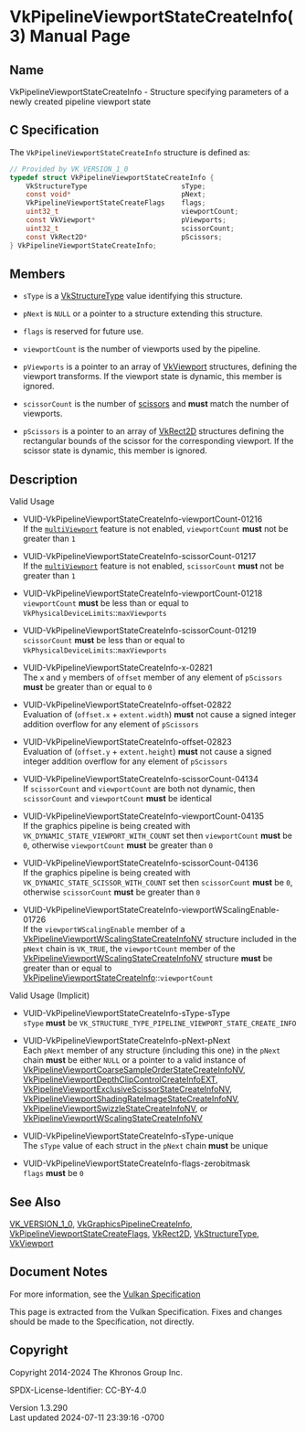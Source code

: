 # VkPipelineViewportStateCreateInfo(3) Manual Page

## Name

VkPipelineViewportStateCreateInfo - Structure specifying parameters of a
newly created pipeline viewport state



## <a href="#_c_specification" class="anchor"></a>C Specification

The `VkPipelineViewportStateCreateInfo` structure is defined as:

``` c
// Provided by VK_VERSION_1_0
typedef struct VkPipelineViewportStateCreateInfo {
    VkStructureType                       sType;
    const void*                           pNext;
    VkPipelineViewportStateCreateFlags    flags;
    uint32_t                              viewportCount;
    const VkViewport*                     pViewports;
    uint32_t                              scissorCount;
    const VkRect2D*                       pScissors;
} VkPipelineViewportStateCreateInfo;
```

## <a href="#_members" class="anchor"></a>Members

- `sType` is a [VkStructureType](https://registry.khronos.org/vulkan/specs/1.3-extensions/man/html/VkStructureType.html) value identifying
  this structure.

- `pNext` is `NULL` or a pointer to a structure extending this
  structure.

- `flags` is reserved for future use.

- `viewportCount` is the number of viewports used by the pipeline.

- `pViewports` is a pointer to an array of [VkViewport](https://registry.khronos.org/vulkan/specs/1.3-extensions/man/html/VkViewport.html)
  structures, defining the viewport transforms. If the viewport state is
  dynamic, this member is ignored.

- `scissorCount` is the number of <a
  href="https://registry.khronos.org/vulkan/specs/1.3-extensions/html/vkspec.html#fragops-scissor"
  target="_blank" rel="noopener">scissors</a> and **must** match the
  number of viewports.

- `pScissors` is a pointer to an array of [VkRect2D](https://registry.khronos.org/vulkan/specs/1.3-extensions/man/html/VkRect2D.html)
  structures defining the rectangular bounds of the scissor for the
  corresponding viewport. If the scissor state is dynamic, this member
  is ignored.

## <a href="#_description" class="anchor"></a>Description

Valid Usage

- <a href="#VUID-VkPipelineViewportStateCreateInfo-viewportCount-01216"
  id="VUID-VkPipelineViewportStateCreateInfo-viewportCount-01216"></a>
  VUID-VkPipelineViewportStateCreateInfo-viewportCount-01216  
  If the <a
  href="https://registry.khronos.org/vulkan/specs/1.3-extensions/html/vkspec.html#features-multiViewport"
  target="_blank" rel="noopener"><code>multiViewport</code></a> feature
  is not enabled, `viewportCount` **must** not be greater than `1`

- <a href="#VUID-VkPipelineViewportStateCreateInfo-scissorCount-01217"
  id="VUID-VkPipelineViewportStateCreateInfo-scissorCount-01217"></a>
  VUID-VkPipelineViewportStateCreateInfo-scissorCount-01217  
  If the <a
  href="https://registry.khronos.org/vulkan/specs/1.3-extensions/html/vkspec.html#features-multiViewport"
  target="_blank" rel="noopener"><code>multiViewport</code></a> feature
  is not enabled, `scissorCount` **must** not be greater than `1`

- <a href="#VUID-VkPipelineViewportStateCreateInfo-viewportCount-01218"
  id="VUID-VkPipelineViewportStateCreateInfo-viewportCount-01218"></a>
  VUID-VkPipelineViewportStateCreateInfo-viewportCount-01218  
  `viewportCount` **must** be less than or equal to
  `VkPhysicalDeviceLimits`::`maxViewports`

- <a href="#VUID-VkPipelineViewportStateCreateInfo-scissorCount-01219"
  id="VUID-VkPipelineViewportStateCreateInfo-scissorCount-01219"></a>
  VUID-VkPipelineViewportStateCreateInfo-scissorCount-01219  
  `scissorCount` **must** be less than or equal to
  `VkPhysicalDeviceLimits`::`maxViewports`

- <a href="#VUID-VkPipelineViewportStateCreateInfo-x-02821"
  id="VUID-VkPipelineViewportStateCreateInfo-x-02821"></a>
  VUID-VkPipelineViewportStateCreateInfo-x-02821  
  The `x` and `y` members of `offset` member of any element of
  `pScissors` **must** be greater than or equal to `0`

- <a href="#VUID-VkPipelineViewportStateCreateInfo-offset-02822"
  id="VUID-VkPipelineViewportStateCreateInfo-offset-02822"></a>
  VUID-VkPipelineViewportStateCreateInfo-offset-02822  
  Evaluation of (`offset.x` + `extent.width`) **must** not cause a
  signed integer addition overflow for any element of `pScissors`

- <a href="#VUID-VkPipelineViewportStateCreateInfo-offset-02823"
  id="VUID-VkPipelineViewportStateCreateInfo-offset-02823"></a>
  VUID-VkPipelineViewportStateCreateInfo-offset-02823  
  Evaluation of (`offset.y` + `extent.height`) **must** not cause a
  signed integer addition overflow for any element of `pScissors`

- <a href="#VUID-VkPipelineViewportStateCreateInfo-scissorCount-04134"
  id="VUID-VkPipelineViewportStateCreateInfo-scissorCount-04134"></a>
  VUID-VkPipelineViewportStateCreateInfo-scissorCount-04134  
  If `scissorCount` and `viewportCount` are both not dynamic, then
  `scissorCount` and `viewportCount` **must** be identical

- <a href="#VUID-VkPipelineViewportStateCreateInfo-viewportCount-04135"
  id="VUID-VkPipelineViewportStateCreateInfo-viewportCount-04135"></a>
  VUID-VkPipelineViewportStateCreateInfo-viewportCount-04135  
  If the graphics pipeline is being created with
  `VK_DYNAMIC_STATE_VIEWPORT_WITH_COUNT` set then `viewportCount`
  **must** be `0`, otherwise `viewportCount` **must** be greater than
  `0`

- <a href="#VUID-VkPipelineViewportStateCreateInfo-scissorCount-04136"
  id="VUID-VkPipelineViewportStateCreateInfo-scissorCount-04136"></a>
  VUID-VkPipelineViewportStateCreateInfo-scissorCount-04136  
  If the graphics pipeline is being created with
  `VK_DYNAMIC_STATE_SCISSOR_WITH_COUNT` set then `scissorCount` **must**
  be `0`, otherwise `scissorCount` **must** be greater than `0`

- <a
  href="#VUID-VkPipelineViewportStateCreateInfo-viewportWScalingEnable-01726"
  id="VUID-VkPipelineViewportStateCreateInfo-viewportWScalingEnable-01726"></a>
  VUID-VkPipelineViewportStateCreateInfo-viewportWScalingEnable-01726  
  If the `viewportWScalingEnable` member of a
  [VkPipelineViewportWScalingStateCreateInfoNV](https://registry.khronos.org/vulkan/specs/1.3-extensions/man/html/VkPipelineViewportWScalingStateCreateInfoNV.html)
  structure included in the `pNext` chain is `VK_TRUE`, the
  `viewportCount` member of the
  [VkPipelineViewportWScalingStateCreateInfoNV](https://registry.khronos.org/vulkan/specs/1.3-extensions/man/html/VkPipelineViewportWScalingStateCreateInfoNV.html)
  structure **must** be greater than or equal to
  [VkPipelineViewportStateCreateInfo](https://registry.khronos.org/vulkan/specs/1.3-extensions/man/html/VkPipelineViewportStateCreateInfo.html)::`viewportCount`

Valid Usage (Implicit)

- <a href="#VUID-VkPipelineViewportStateCreateInfo-sType-sType"
  id="VUID-VkPipelineViewportStateCreateInfo-sType-sType"></a>
  VUID-VkPipelineViewportStateCreateInfo-sType-sType  
  `sType` **must** be
  `VK_STRUCTURE_TYPE_PIPELINE_VIEWPORT_STATE_CREATE_INFO`

- <a href="#VUID-VkPipelineViewportStateCreateInfo-pNext-pNext"
  id="VUID-VkPipelineViewportStateCreateInfo-pNext-pNext"></a>
  VUID-VkPipelineViewportStateCreateInfo-pNext-pNext  
  Each `pNext` member of any structure (including this one) in the
  `pNext` chain **must** be either `NULL` or a pointer to a valid
  instance of
  [VkPipelineViewportCoarseSampleOrderStateCreateInfoNV](https://registry.khronos.org/vulkan/specs/1.3-extensions/man/html/VkPipelineViewportCoarseSampleOrderStateCreateInfoNV.html),
  [VkPipelineViewportDepthClipControlCreateInfoEXT](https://registry.khronos.org/vulkan/specs/1.3-extensions/man/html/VkPipelineViewportDepthClipControlCreateInfoEXT.html),
  [VkPipelineViewportExclusiveScissorStateCreateInfoNV](https://registry.khronos.org/vulkan/specs/1.3-extensions/man/html/VkPipelineViewportExclusiveScissorStateCreateInfoNV.html),
  [VkPipelineViewportShadingRateImageStateCreateInfoNV](https://registry.khronos.org/vulkan/specs/1.3-extensions/man/html/VkPipelineViewportShadingRateImageStateCreateInfoNV.html),
  [VkPipelineViewportSwizzleStateCreateInfoNV](https://registry.khronos.org/vulkan/specs/1.3-extensions/man/html/VkPipelineViewportSwizzleStateCreateInfoNV.html),
  or
  [VkPipelineViewportWScalingStateCreateInfoNV](https://registry.khronos.org/vulkan/specs/1.3-extensions/man/html/VkPipelineViewportWScalingStateCreateInfoNV.html)

- <a href="#VUID-VkPipelineViewportStateCreateInfo-sType-unique"
  id="VUID-VkPipelineViewportStateCreateInfo-sType-unique"></a>
  VUID-VkPipelineViewportStateCreateInfo-sType-unique  
  The `sType` value of each struct in the `pNext` chain **must** be
  unique

- <a href="#VUID-VkPipelineViewportStateCreateInfo-flags-zerobitmask"
  id="VUID-VkPipelineViewportStateCreateInfo-flags-zerobitmask"></a>
  VUID-VkPipelineViewportStateCreateInfo-flags-zerobitmask  
  `flags` **must** be `0`

## <a href="#_see_also" class="anchor"></a>See Also

[VK_VERSION_1_0](https://registry.khronos.org/vulkan/specs/1.3-extensions/man/html/VK_VERSION_1_0.html),
[VkGraphicsPipelineCreateInfo](https://registry.khronos.org/vulkan/specs/1.3-extensions/man/html/VkGraphicsPipelineCreateInfo.html),
[VkPipelineViewportStateCreateFlags](https://registry.khronos.org/vulkan/specs/1.3-extensions/man/html/VkPipelineViewportStateCreateFlags.html),
[VkRect2D](https://registry.khronos.org/vulkan/specs/1.3-extensions/man/html/VkRect2D.html), [VkStructureType](https://registry.khronos.org/vulkan/specs/1.3-extensions/man/html/VkStructureType.html),
[VkViewport](https://registry.khronos.org/vulkan/specs/1.3-extensions/man/html/VkViewport.html)

## <a href="#_document_notes" class="anchor"></a>Document Notes

For more information, see the <a
href="https://registry.khronos.org/vulkan/specs/1.3-extensions/html/vkspec.html#VkPipelineViewportStateCreateInfo"
target="_blank" rel="noopener">Vulkan Specification</a>

This page is extracted from the Vulkan Specification. Fixes and changes
should be made to the Specification, not directly.

## <a href="#_copyright" class="anchor"></a>Copyright

Copyright 2014-2024 The Khronos Group Inc.

SPDX-License-Identifier: CC-BY-4.0

Version 1.3.290  
Last updated 2024-07-11 23:39:16 -0700
